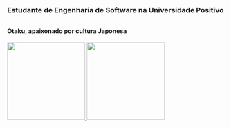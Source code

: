 ## <h3>Estudante de Engenharia de Software na Universidade Positivo</h3>
## <h4>Otaku, apaixonado por cultura Japonesa</h4>
<div>
  <a href="https://github.com/GustavoGogola91">
  <img height="180em" src="https://github-readme-stats.vercel.app/api?username=GustavoGogola91&show_icons=true&theme=dracula&include_all_commits=true&count_private=true"/>
  <img height="180em" src="https://github-readme-stats.vercel.app/api/top-langs?username=GustavoGogola91&layout=compact&langs_count=7&theme=dracula"/>
</div>
